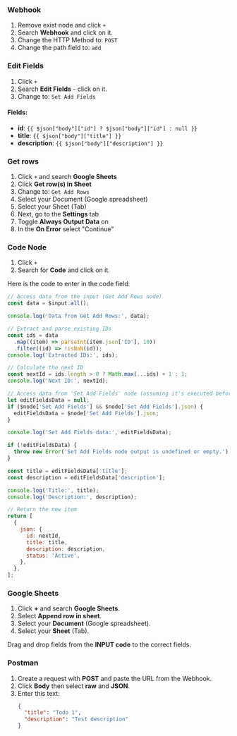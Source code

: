 ### Webhook

1. Remove exist node and click `+`
2. Search **Webhook** and click on it.
3. Change the HTTP Method to: `POST`
4. Change the path field to: `add`

### Edit Fields

1. Click `+`
2. Search **Edit Fields** - click on it.
3. Change to: `Set Add Fields`

#### Fields:

- **id**: `{{ $json["body"]["id"] ? $json["body"]["id"] : null }}`
- **title**: `{{ $json["body"]["title"] }}`
- **description**: `{{ $json["body"]["description"] }}`

### Get rows

1. Click `+` and search **Google Sheets**
2. Click **Get row(s) in Sheet**
3. Change to: `Get Add Rows`
4. Select your Document (Google spreadsheet)
5. Select your Sheet (Tab)
6. Next, go to the **Settings** tab
7. Toggle **Always Output Data** on
8. In the **On Error** select "Continue"

### Code Node

1. Click `+`
2. Search for **Code** and click on it.

Here is the code to enter in the code field:

```javascript
// Access data from the input (Get Add Rows node)
const data = $input.all();

console.log('Data from Get Add Rows:', data);

// Extract and parse existing IDs
const ids = data
  .map((item) => parseInt(item.json['ID'], 10))
  .filter((id) => !isNaN(id));
console.log('Extracted IDs:', ids);

// Calculate the next ID
const nextId = ids.length > 0 ? Math.max(...ids) + 1 : 1;
console.log('Next ID:', nextId);

// Access data from 'Set Add Fields' node (assuming it's executed before and data is available)
let editFieldsData = null;
if ($node['Set Add Fields'] && $node['Set Add Fields'].json) {
  editFieldsData = $node['Set Add Fields'].json;
}

console.log('Set Add Fields data:', editFieldsData);

if (!editFieldsData) {
  throw new Error('Set Add Fields node output is undefined or empty.');
}

const title = editFieldsData['title'];
const description = editFieldsData['description'];

console.log('Title:', title);
console.log('Description:', description);

// Return the new item
return [
  {
    json: {
      id: nextId,
      title: title,
      description: description,
      status: 'Active',
    },
  },
];
```

### Google Sheets

1. Click **+** and search **Google Sheets**.
2. Select **Append row in sheet**.
3. Select your **Document** (Google spreadsheet).
4. Select your **Sheet** (Tab).

Drag and drop fields from the **INPUT code** to the correct fields.

### Postman

1. Create a request with **POST** and paste the URL from the Webhook.
2. Click **Body** then select **raw** and **JSON**.
3. Enter this text:
   ```json
   {
     "title": "Todo 1",
     "description": "Test description"
   }
   ```
